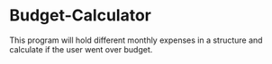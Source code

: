 # Budget-Calculator
This program will hold different monthly expenses in a structure and calculate if the user went over budget.
